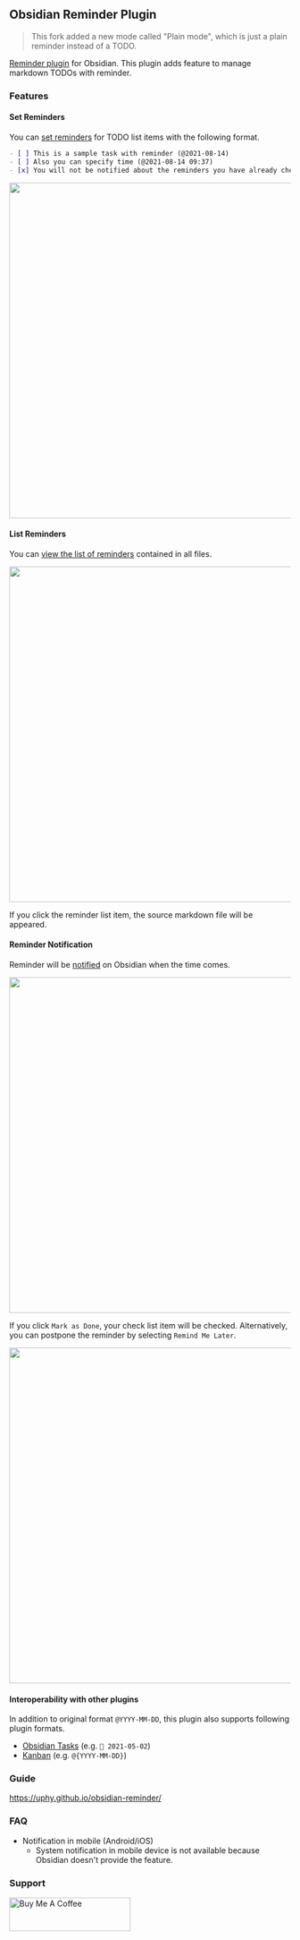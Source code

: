 ## Obsidian Reminder Plugin

> This fork added a new mode called "Plain mode", which is just a plain reminder instead of a TODO.  

[Reminder plugin](https://uphy.github.io/obsidian-reminder/) for Obsidian. This plugin adds feature to manage markdown TODOs with reminder.

### Features

#### Set Reminders

You can [set reminders](https://uphy.github.io/obsidian-reminder/guide/set-reminders.html) for TODO list items with the following format.

```markdown
- [ ] This is a sample task with reminder (@2021-08-14)
- [ ] Also you can specify time (@2021-08-14 09:37)
- [x] You will not be notified about the reminders you have already checked. (@2021-08-14)
```

<img src="https://raw.githubusercontent.com/uphy/obsidian-reminder/master/images/input-reminder-time.gif" width="600" />

#### List Reminders

You can [view the list of reminders](https://uphy.github.io/obsidian-reminder/guide/list-reminders.html) contained in all files.

<img src="https://raw.githubusercontent.com/uphy/obsidian-reminder/master/images/reminder-list.png" width="600" />

If you click the reminder list item, the source markdown file will be appeared.

#### Reminder Notification

Reminder will be [notified](https://uphy.github.io/obsidian-reminder/guide/notification.html) on Obsidian when the time comes.

<img src="https://raw.githubusercontent.com/uphy/obsidian-reminder/master/images/reminder-notification1.png" width="600" />

If you click `Mark as Done`, your check list item will be checked.
Alternatively, you can postpone the reminder by selecting `Remind Me Later`.

<img src="https://raw.githubusercontent.com/uphy/obsidian-reminder/master/images/reminder-notification2.png" width="600" />


#### Interoperability with other plugins

In addition to original format `@YYYY-MM-DD`, this plugin also supports following plugin formats.

- [Obsidian Tasks](https://uphy.github.io/obsidian-reminder/guide/interop-tasks.html) (e.g. `📅 2021-05-02`)
- [Kanban](https://uphy.github.io/obsidian-reminder/guide/interop-kanban.html) (e.g. `@{YYYY-MM-DD}`)

### Guide

https://uphy.github.io/obsidian-reminder/

### FAQ

- Notification in mobile (Android/iOS)
  - System notification in mobile device is not available because Obsidian doesn't provide the feature.

### Support

<a href="https://www.buymeacoffee.com/uphy" target="_blank"><img src="https://cdn.buymeacoffee.com/buttons/v2/default-yellow.png" alt="Buy Me A Coffee" style="height: 60px !important;width: 217px !important;" ></a>
